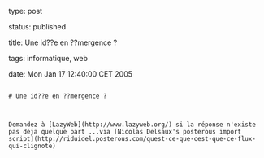 type: post
status: published
title: Une id??e en ??mergence ?
tags: informatique, web
date: Mon Jan 17 12:40:00 CET 2005
~~~~~~
# Une id??e en ??mergence ?

Demandez à [LazyWeb](http://www.lazyweb.org/) si la réponse n'existe pas déja quelque part ...via [Nicolas Delsaux's posterous import script](http://riduidel.posterous.com/quest-ce-que-cest-que-ce-flux-qui-clignote)